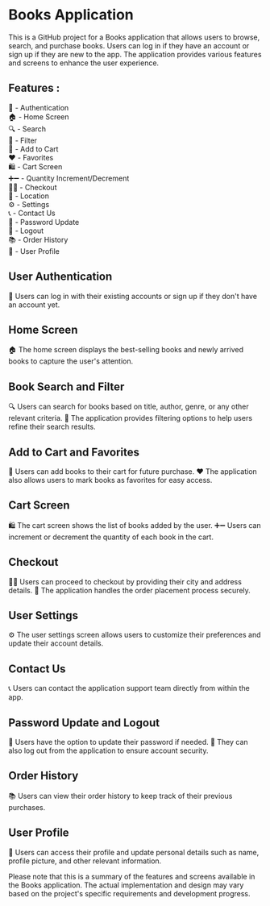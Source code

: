 # Books Application
This is a GitHub project for a Books application that allows users to browse, search, and purchase books. Users can log in if they have an account or sign up if they are new to the app. The application provides various features and screens to enhance the user experience.

## Features :
🔐 - Authentication <br>
🏠 - Home Screen <br>
🔍 - Search <br>
🧮 - Filter <br> 
🛒 - Add to Cart <br>
❤️ - Favorites <br>
🛍️ - Cart Screen <br>
➕➖ - Quantity Increment/Decrement <br>
🛒✅ - Checkout <br>
📍 - Location <br>
⚙️ - Settings <br>
📞 - Contact Us <br>
🔑 - Password Update <br>
🚪 - Logout <br>
📚 - Order History <br>
👤 - User Profile <br>

## User Authentication
🔐 Users can log in with their existing accounts or sign up if they don't have an account yet.

## Home Screen
🏠 The home screen displays the best-selling books and newly arrived books to capture the user's attention.

## Book Search and Filter
🔍 Users can search for books based on title, author, genre, or any other relevant criteria.
🧮 The application provides filtering options to help users refine their search results.

## Add to Cart and Favorites
🛒 Users can add books to their cart for future purchase.
❤️ The application also allows users to mark books as favorites for easy access.

## Cart Screen
🛍️ The cart screen shows the list of books added by the user.
➕➖ Users can increment or decrement the quantity of each book in the cart.

## Checkout
🛒✅ Users can proceed to checkout by providing their city and address details.
📍 The application handles the order placement process securely.

## User Settings
⚙️ The user settings screen allows users to customize their preferences and update their account details.

## Contact Us
📞 Users can contact the application support team directly from within the app.

## Password Update and Logout
🔑 Users have the option to update their password if needed.
🚪 They can also log out from the application to ensure account security.

## Order History
📚 Users can view their order history to keep track of their previous purchases.

## User Profile
👤 Users can access their profile and update personal details such as name, profile picture, and other relevant information.

Please note that this is a summary of the features and screens available in the Books application. The actual implementation and design may vary based on the project's specific requirements and development progress.
